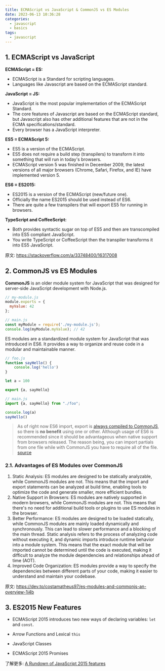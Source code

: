 ```yaml
---
title: ECMAScript vs JavaScript & CommonJS vs ES Modules
date: 2023-06-13 10:36:28
categories:
  - javascript
  - basics
tags:
  - javascript
---
```


## 1. ECMAScript vs JavaScript

**ECMAScript = ES:**

- ECMAScript is a Standard for scripting languages.
- Languages like Javascript are based on the ECMAScript standard.

**JavaScript = JS:**

- JavaScript is the most popular implementation of the ECMAScript Standard.
- The core features of Javascript are based on the ECMAScript standard, but Javascript also has other additional features that are not in the ECMA specifications/standard.
- Every browser has a JavaScript interpreter.

**ES5 = ECMAScript 5:**

- ES5 is a version of the ECMAScript. 
- ES5 does not require a build step (transpilers) to transform it into something that will run in today's browsers.
- ECMAScript version 5 was finished in December 2009, the latest versions of all major browsers (Chrome, Safari, Firefox, and IE) have implemented version 5.

**ES6 = ES2015:**

- ES2015 is a version of the ECMAScript (new/future one).
- Officially the name ES2015 should be used instead of ES6.
- There are quite a few transpilers that will export ES5 for running in browsers.

**TypeScript and CoffeeScript:**

- Both provides syntactic sugar on top of ES5 and then are transcompiled into ES5 compliant JavaScript. 
- You write TypeScript or CoffeeScript then the transpiler transforms it into ES5 JavaScript.

原文: https://stackoverflow.com/a/33748400/16317008

## 2. CommonJS vs ES Modules

**CommonJS** is an older module system for JavaScript that was designed for server-side JavaScript development with Node.js. 

```javascript
// my-module.js
module.exports = {
  myValue: 42
};

// main.js
const myModule = require('./my-module.js');
console.log(myModule.myValue); // 42
```

ES modules are a standardized module system for JavaScript that was introduced in ES6. It provides a way to organize and reuse code in a modular and maintainable manner. 

```javascript
// foo.js
function sayHello() {
    console.log('hello')
}

let a = 100

export {a, sayHello}

// main.js
import {a, sayHello} from "./foo";

console.log(a)
sayHello()
```

> As of right now ES6 import, export is [always compiled to CommonJS](https://babeljs.io/en/repl#?browsers=&build=&builtIns=false&spec=false&loose=false&code_lz=JYWwDg9gTgLgBAbzgCwKYBt0QIxwL5wBmUEIcA5AHQD0amE5AUIwMYQB2AzhOqpVgHMAFHSzYhASglwgA&debug=false&forceAllTransforms=false&shippedProposals=false&circleciRepo=&evaluate=false&fileSize=false&timeTravel=false&sourceType=module&lineWrap=true&presets=es2015%2Creact%2Cstage-2&prettier=false&targets=&version=7.8.4&externalPlugins=), so there is **no benefit** using one or other. Although usage of ES6 is recommended since it should be advantageous when native support from browsers released. The reason being, you can import partials from one file while with CommonJS you have to require all of the file. [source](https://stackoverflow.com/a/60331886/16317008)

### 2.1. Advantages of ES Modules over CommonJS

1. Static Analysis: ES modules are designed to be statically analyzable, while CommonJS modules are not. This means that the import and export statements can be analyzed at build time, enabling tools to optimize the code and generate smaller, more efficient bundles.
2. Native Support in Browsers: ES modules are natively supported in modern browsers, while CommonJS modules are not. This means that there's no need for additional build tools or plugins to use ES modules in the browser.
3. Better Performance: ES modules are designed to be loaded statically, while CommonJS modules are mainly loaded dynamically and synchronously. This can lead to slower performance and a blocking of the main thread. Static analysis refers to the process of analyzing code without executing it, and dynamic imports introduce runtime behavior into a module system. This means that the exact module that will be imported cannot be determined until the code is executed, making it difficult to analyze the module dependencies and relationships ahead of time (AOT).
4. Improved Code Organization: ES modules provide a way to specify the dependencies between different parts of your code, making it easier to understand and maintain your codebase.

原文: https://dev.to/costamatheus97/es-modules-and-commonjs-an-overview-1i4b

## 3. ES2015 New Features

- ECMAScript 2015 introduces two new ways of declaring variables: `let` and `const`. 

- Arrow Functions and Lexical `this`
- JavaScript Classes
- ECMAScript 2015 Promises

了解更多: [A Rundown of JavaScript 2015 features](https://auth0.com/blog/a-rundown-of-es6-features/)
